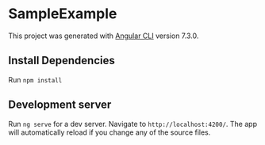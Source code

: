 # SampleExample

This project was generated with [Angular CLI](https://github.com/angular/angular-cli) version 7.3.0.

## Install Dependencies
Run `npm install`

## Development server
Run `ng serve` for a dev server. Navigate to `http://localhost:4200/`. The app will automatically reload if you change any of the source files.

